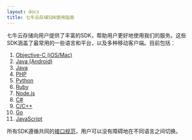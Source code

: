 ```yaml
---
layout: docs
title: 七牛云存储SDK使用指南
---
```


七牛云存储向用户提供了丰富的SDK，帮助用户更好地使用我们的服务。这些SDK涵盖了最常用的一些语言和平台，以及多种移动客户端。目前包括：

1. [Objective-C (iOS/Mac)](objc-sdk.html)
2. [Java (Android)](android-sdk.html)
3. [Java](java-sdk.html)
4. [PHP](php-sdk.html)
5. [Python](python-sdk.html)
6. [Ruby](ruby-sdk.html)
7. [Node.js](nodejs-sdk.html)
8. [C#](csharp-sdk.html)
9. [C/C++](c-sdk.html)
10. [Go](go-sdk.html)
11. [JavaScript](javascript-sdk.html)

所有SDK遵循共同的[接口规范](http://github.com/qiniu/sdkspec)，用户可以没有障碍地在不同语言之间切换。
